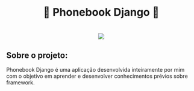 <h1 align="center">🐍 Phonebook Django 🐍<h1>

<div align="center">
    <a href="https://github.com/romulodeoliveira/Phonebook-Django/blob/main/LICENSE.md"><img src="https://img.shields.io/npm/l/react"></a>
</div>

<h2>Sobre o projeto:</h2>

Phonebook Django é uma aplicação desenvolvida inteiramente por mim com o objetivo em aprender e desenvolver conhecimentos prévios sobre framework.
